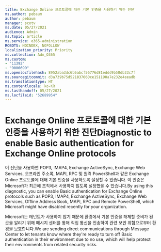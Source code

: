 ```yaml
---
title: Exchange Online 프로토콜에 대한 기본 인증을 사용하기 위한 진단
ms.author: pebaum
author: pebaum
manager: scotv
ms.date: 05/27/2021
audience: Admin
ms.topic: article
ms.service: o365-administration
ROBOTS: NOINDEX, NOFOLLOW
localization_priority: Priority
ms.collection: Adm_O365
ms.custom:
- "11392"
- "9006699"
ms.openlocfilehash: 8952aba3dc6b5abcf56776d81eddd9b50db33c7f
ms.sourcegitcommit: d3a739b75d521837660ce151190a7e232e4eeadb
ms.translationtype: HT
ms.contentlocale: ko-KR
ms.lasthandoff: 05/27/2021
ms.locfileid: "52689954"
---
```

# <a name="diagnostic-to-enable-basic-authentication-for-exchange-online-protocols"></a><span data-ttu-id="c0056-102">Exchange Online 프로토콜에 대한 기본 인증을 사용하기 위한 진단</span><span class="sxs-lookup"><span data-stu-id="c0056-102">Diagnostic to enable Basic authentication for Exchange Online protocols</span></span>

<span data-ttu-id="c0056-103">이 진단을 사용하면 POP3, IMAP4, Exchange ActiveSync, Exchange Web Services, 오프라인 주소록, MAPI, RPC 및 원격 PowerShell과 같은 Exchange Online 프로토콜에 대해 기본 인증을 사용하도록 설정할 수 있습니다. 이 인증은 Microsoft가 최근에 조직에서 사용하지 않도록 설정했을 수 있습니다.</span><span class="sxs-lookup"><span data-stu-id="c0056-103">By using this diagnostic, you can enable Basic authentication for Exchange Online protocols such as POP3, IMAP4, Exchange ActiveSync, Exchange Web Services, Offline Address Book, MAPI, RPC and Remote PowerShell, which Microsoft might have disabled recently for your organization.</span></span> 

<span data-ttu-id="c0056-104">Microsoft는 테넌트가 사용하지 않기 때문에 환경에서 기본 인증을 해제할 준비가 된 곳을 알리기 위해 메시지 센터를 통해 직접 통신을 전송하여 관련 보안 위험으로부터 환경을 보호합니다.</span><span class="sxs-lookup"><span data-stu-id="c0056-104">We are sending direct communications through Message Center to let tenants know where they're ready to turn off Basic authentication in their environment due to no use, which will help protect their environments from related security risks.</span></span>